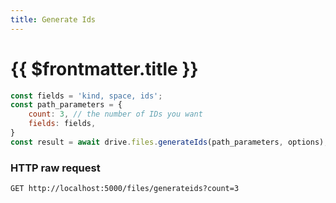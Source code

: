 ```yaml
---
title: Generate Ids
---
```

# {{ $frontmatter.title }}

```js
const fields = 'kind, space, ids';
const path_parameters = {
    count: 3, // the number of IDs you want
    fields: fields,
}
const result = await drive.files.generateIds(path_parameters, options);
```

### HTTP raw request
```text
GET http://localhost:5000/files/generateids?count=3
```